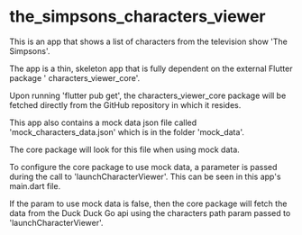 # the_simpsons_characters_viewer

This is an app that shows a list of characters from the television show 'The Simpsons'.

The app is a thin, skeleton app that is fully dependent on the external Flutter package '
characters_viewer_core'.

Upon running 'flutter pub get', the characters_viewer_core package will be fetched directly from the
GitHub repository in which it resides.

This app also contains a mock data json file called 'mock_characters_data.json' which is in the
folder 'mock_data'.

The core package will look for this file when using mock data.

To configure the core package to use mock data, a parameter is passed during the call
to 'launchCharacterViewer'. This can be seen in this app's main.dart file.

If the param to use mock data is false, then the core package will fetch the data from
the Duck Duck Go api using the characters path param passed to 'launchCharacterViewer'.

